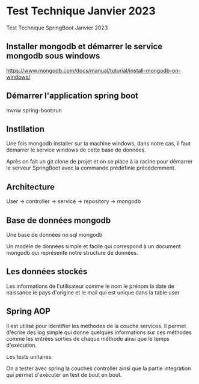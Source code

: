 # Test Technique Janvier 2023
Test Technique SpringBoot Janvier 2023


## Installer mongodb et démarrer le service mongodb sous windows

https://www.mongodb.com/docs/manual/tutorial/install-mongodb-on-windows/

## Démarrer l'application spring boot

mvnw spring-boot:run

## Instllation

Une fois mongodb installer sur la machine windows, dans notre cas, il faut démarrer le service windows de cette base de données. 

Après on fait un git clone de projet et on se place à la racine pour démarrer le serveur SpringBoot avec la commande prédéfinie précédemment.

## Architecture 

User -> controller -> service -> repository -> mongodb

## Base de données mongodb

Une base de données no sql mongodb

Un modèle de données simple et facile qui correspond à un document mongodb qui représente notre structure de données.

## Les données stockés 

Les informations de l'utilisateur comme le nom le prénom la date de naissance le pays d'origine et le mail qui est unique dans la table user

## Spring AOP

Il est utilisé pour identifier les méthodes de la couche services. Il permet d'écrire des log simple qui donne quelques informations sur ces méthodes comme les entrées sorties de chaque méthode ainsi que le temps d'exécution.

Les tests unitaires

On a tester avec spring la couches controller ainsi que la partie integration qui permet d'exécuter un test de bout en bout.
